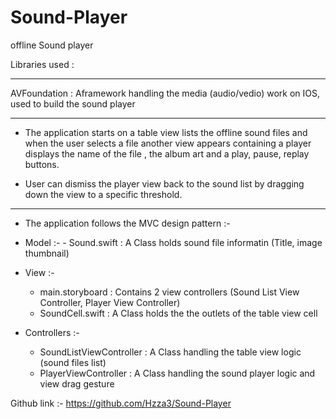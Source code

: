 # Sound-Player
offline Sound player  

Libraries used :
_________________

AVFoundation : Aframework handling the media (audio/vedio) work on IOS, used to build the sound player
______________________________________________________________________________________________________________________

- The application starts on a table view lists the offline sound files and when the user selects a file another view
appears containing a player displays the name of the file , the album art and a play, pause, replay buttons.

- User can dismiss the player view back to the sound list by dragging down the view to a specific threshold.

_______________________________________________________________________________________________________________________

- The application follows the MVC design pattern :-

- Model :-
        - Sound.swift : A Class holds sound file informatin (Title, image thumbnail)
- View  :-
	- main.storyboard : Contains 2 view controllers (Sound List View Controller, Player View Controller)
	- SoundCell.swift : A Class holds the the outlets of the table view cell
- Controllers :-
	- SoundListViewController : A Class handling the table view logic (sound files list)
	- PlayerViewController : A Class handling the sound player logic and view drag gesture

 Github link :- https://github.com/Hzza3/Sound-Player
		
 






 
